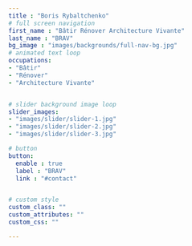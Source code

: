 ```yaml
---
title : "Boris Rybaltchenko"
# full screen navigation
first_name : "Bâtir Rénover Architecture Vivante"
last_name : "BRAV"
bg_image : "images/backgrounds/full-nav-bg.jpg"
# animated text loop
occupations:
- "Bâtir"
- "Rénover"
- "Architecture Vivante"


# slider background image loop
slider_images:
- "images/slider/slider-1.jpg"
- "images/slider/slider-2.jpg"
- "images/slider/slider-3.jpg"

# button
button:
  enable : true
  label : "BRAV"
  link : "#contact"


# custom style
custom_class: "" 
custom_attributes: "" 
custom_css: ""

---
```

